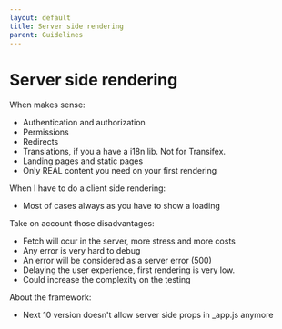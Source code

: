 ```yaml
---
layout: default
title: Server side rendering
parent: Guidelines
---
```


# Server side rendering

When makes sense:

* Authentication and authorization
* Permissions
* Redirects
* Translations, if you a have a i18n lib. Not for Transifex.
* Landing pages and static pages
* Only REAL content you need on your first rendering

When I have to do a client side rendering:

* Most of cases always as you have to show a loading

Take on account those disadvantages:

* Fetch will ocur in the server, more stress and more costs
* Any error is very hard to debug
* An error will be considered as a server error (500)
* Delaying the user experience, first rendering is very low.
* Could increase the complexity on the testing

About the framework:

* Next 10 version doesn't allow server side props in _app.js anymore

